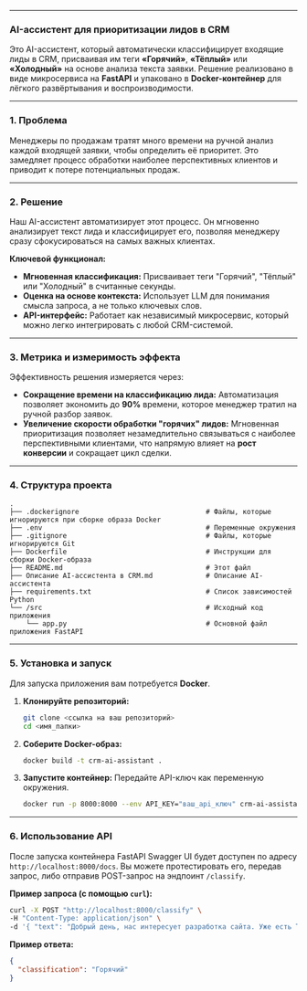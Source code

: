 -----

### **AI-ассистент для приоритизации лидов в CRM**

Это AI-ассистент, который автоматически классифицирует входящие лиды в CRM, присваивая им теги **«Горячий»**, **«Тёплый»** или **«Холодный»** на основе анализа текста заявки. Решение реализовано в виде микросервиса на **FastAPI** и упаковано в **Docker-контейнер** для лёгкого развёртывания и воспроизводимости.

-----

### **1. Проблема**

Менеджеры по продажам тратят много времени на ручной анализ каждой входящей заявки, чтобы определить её приоритет. Это замедляет процесс обработки наиболее перспективных клиентов и приводит к потере потенциальных продаж.

-----

### **2. Решение**

Наш AI-ассистент автоматизирует этот процесс. Он мгновенно анализирует текст лида и классифицирует его, позволяя менеджеру сразу сфокусироваться на самых важных клиентах.

**Ключевой функционал:**

  * **Мгновенная классификация:** Присваивает теги "Горячий", "Тёплый" или "Холодный" в считанные секунды.
  * **Оценка на основе контекста:** Использует LLM для понимания смысла запроса, а не только ключевых слов.
  * **API-интерфейс:** Работает как независимый микросервис, который можно легко интегрировать с любой CRM-системой.

-----

### **3. Метрика и измеримость эффекта**

Эффективность решения измеряется через:

  * **Сокращение времени на классификацию лида:** Автоматизация позволяет экономить до **90%** времени, которое менеджер тратил на ручной разбор заявок.
  * **Увеличение скорости обработки "горячих" лидов:** Мгновенная приоритизация позволяет незамедлительно связываться с наиболее перспективными клиентами, что напрямую влияет на **рост конверсии** и сокращает цикл сделки.

-----

### **4. Структура проекта**

```
.
├── .dockerignore                               # Файлы, которые игнорируются при сборке образа Docker
├── .env                                        # Переменные окружения
├── .gitignore                                  # Файлы, которые игнорируются Git
├── Dockerfile                                  # Инструкции для сборки Docker-образа
├── README.md                                   # Этот файл
├── Описание AI-ассистента в CRM.md             # Описание AI-ассистента
├── requirements.txt                            # Список зависимостей Python
└── /src                                        # Исходный код приложения
    └── app.py                                  # Основной файл приложения FastAPI
```

-----

### **5. Установка и запуск**

Для запуска приложения вам потребуется **Docker**.

1.  **Клонируйте репозиторий:**
    ```bash
    git clone <ссылка на ваш репозиторий>
    cd <имя_папки>
    ```
2.  **Соберите Docker-образ:**
    ```bash
    docker build -t crm-ai-assistant .
    ```
3.  **Запустите контейнер:**
    Передайте API-ключ как переменную окружения.
    ```bash
    docker run -p 8000:8000 --env API_KEY="ваш_api_ключ" crm-ai-assistant
    ```

-----

### **6. Использование API**

После запуска контейнера FastAPI Swagger UI будет доступен по адресу `http://localhost:8000/docs`. Вы можете протестировать его, передав запрос, либо отправив POST-запрос на эндпоинт `/classify`.

**Пример запроса (с помощью `curl`):**

```bash
curl -X POST "http://localhost:8000/classify" \
-H "Content-Type: application/json" \
-d '{ "text": "Добрый день, нас интересует разработка сайта. Уже есть ТЗ, готовы обсудить детали и бюджет. Срочно нужен сайт для запуска новой акции. Прикрепляю бриф." }'
```

**Пример ответа:**

```json
{
  "classification": "Горячий"
}
```
